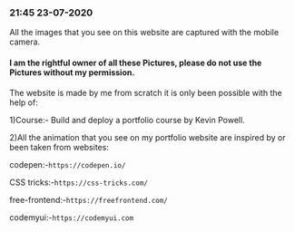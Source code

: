 ### 21:45 23-07-2020

All the images that you see on this website are captured with the mobile camera.


#### I am the rightful owner of all these Pictures, please do not use the Pictures without my permission.


The website is made by me from scratch it is only been possible with the help of:


1)Course:- Build and deploy a portfolio course by Kevin Powell.

2)All the animation that you see on my portfolio website are inspired by or been taken from websites:

codepen:-```https://codepen.io/ ```

CSS tricks:-```https://css-tricks.com/```

free-frontend:-```https://freefrontend.com/```

codemyui:-```https://codemyui.com```
